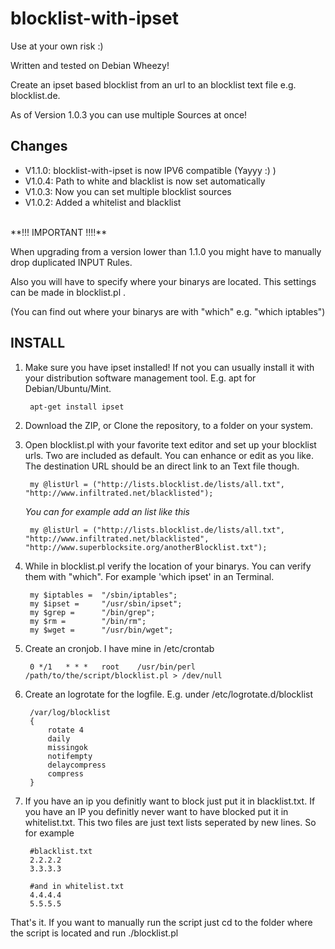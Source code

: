 blocklist-with-ipset
====================
Use at your own risk :)

Written and tested on Debian Wheezy!

Create an ipset based blocklist from an url to an blocklist text file e.g. blocklist.de.

As of Version 1.0.3 you can use multiple Sources at once!

Changes
--------
- V1.1.0: blocklist-with-ipset is now IPV6 compatible (Yayyy :) ) 
- V1.0.4: Path to white and blacklist is now set automatically
- V1.0.3: Now you can set multiple blocklist sources
- V1.0.2: Added a whitelist and blacklist

<br>
**!!! IMPORTANT !!!!**

When upgrading from a version lower than 1.1.0 you might have to manually drop duplicated INPUT Rules. 

Also you will have to specify where your binarys are located. This settings can be made in blocklist.pl .

(You can find out where your binarys are with "which" e.g. "which iptables")

## INSTALL ##

1. Make sure you have ipset installed! If not you can usually install it with your distribution software management tool. E.g. apt for Debian/Ubuntu/Mint.

		apt-get install ipset

2. Download the ZIP, or Clone the repository, to a folder on your system.

3. Open blocklist.pl with your favorite text editor and set up your blocklist urls. Two are included as default. You can enhance or edit as you like. The destination URL should be an direct link to an Text file though.

    	my @listUrl = ("http://lists.blocklist.de/lists/all.txt", "http://www.infiltrated.net/blacklisted");

	*You can for example add an list like this*

		my @listUrl = ("http://lists.blocklist.de/lists/all.txt", "http://www.infiltrated.net/blacklisted", "http://www.superblocksite.org/anotherBlocklist.txt");

4. While in blocklist.pl verify the location of your binarys. You can verify them with "which". For example 'which ipset' in an Terminal.


    	my $iptables = 	"/sbin/iptables";
    	my $ipset = 	"/usr/sbin/ipset";
    	my $grep = 		"/bin/grep";
    	my $rm = 		"/bin/rm";
    	my $wget = 		"/usr/bin/wget";

5. Create an cronjob. I have mine in /etc/crontab

		0 */1   * * *   root    /usr/bin/perl /path/to/the/script/blocklist.pl > /dev/null

6. Create an logrotate for the logfile. E.g. under /etc/logrotate.d/blocklist

		/var/log/blocklist
		{
		    rotate 4
		    daily
		    missingok
		    notifempty
		    delaycompress
		    compress
		}

7. If you have an ip you definitly want to block just put it in blacklist.txt. If you have an IP you definitly never want to have blocked put it in whitelist.txt. This two files are just text lists seperated by new lines. So for example

		#blacklist.txt
		2.2.2.2
		3.3.3.3 

		#and in whitelist.txt
		4.4.4.4
		5.5.5.5

That's it. If you want to manually run the script just cd to the folder where the script is located and run ./blocklist.pl
